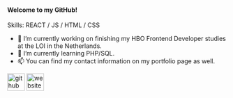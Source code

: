 #### Welcome to my GitHub!

Skills: REACT / JS / HTML / CSS

- 🔭 I’m currently working on finishing my HBO Frontend Developer studies at the LOI in the Netherlands.
- 🌱 I’m currently learning PHP/SQL.
- 📫 You can find my contact information on my portfolio page as well. 

[<img src='https://cdn.jsdelivr.net/npm/simple-icons@3.0.1/icons/github.svg' alt='github' height='40'>](https://github.com/Absorberend)  [<img src='https://cdn.jsdelivr.net/npm/simple-icons@3.0.1/icons/icloud.svg' alt='website' height='40'>](https://bvantwout.com/)  

